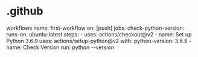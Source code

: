# .github
workflows
name: first-workflow
on: [push]
jobs:
  check-python-version:
    runs-on: ubuntu-latest
    steps:
      - uses: actions/checkout@v2
      - name: Set up Python 3.6.9
        uses: actions/setup-python@v2
        with:
          python-version: 3.6.9
      - name: Check Version
        run: python --version
